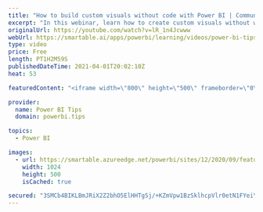 ```yaml
---
title: "How to build custom visuals without code with Power BI | Community Webinar"
excerpt: "In this webinar, learn how to create custom visuals without writing code using a project that originated from Microsoft's own Charticulator. Go through multiple examples of building custom visuals to understand how this tool can fill specific reporting needs.   Learn more: https://community.powerbi.com"
originalUrl: https://youtube.com/watch?v=lR_1n4Jcwww
webUrl: https://smartable.ai/apps/powerbi/learning/videos/power-bi-tips-how-to-build-custom-visuals-without-code-with-power-bi-community-webinar/
type: video
price: Free
length: PT1H2M59S
publishedDateTime: 2021-04-01T20:02:10Z
heat: 53

featuredContent: "<iframe width=\"800\" height=\"500\" frameborder=\"0\" src=\"https://www.youtube.com/embed/lR_1n4Jcwww\" allow=\"accelerometer; autoplay; encrypted-media; gyroscope; picture-in-picture\" allowfullscreen></iframe>"

provider:
  name: Power BI Tips
  domain: powerbi.tips

topics:
  - Power BI

images:
  - url: https://smartable.azureedge.net/powerbi/sites/12/2020/09/featured-image.jpg
    width: 1024
    height: 500
    isCached: true

secured: "3SMCb4BIKLBmJRiX2Z2bhO5ElHHTgSj/+KZmVpw1BzSklhcpVlr0etN1FYeiYcAfLBUtejUgnVZ66WFcKuxuNpxUrPvooU2K75nYis/Fcj+FNiBrqUTAMu3UBojzyOQnCuL+hha72uGj1sUZXueByP6VZKwRiQkqK36H/gc5uSD7U298hYzSV2pzy2LpuiC/S2zjarXmzkmdbAVl9wer6wxNcrzqnfSASIMxvfe+W7SIy2n3BtIN5h/44E+ZXYbf7OR6F/dScR6DNduIclzE/WqMCqDGst03bwlAoRoOauLVucJEpemTphgnOb6de99ppSoCUZDvQP7ZPowtTXeiNXJ53VF4T5bkX1Ak50LSZYImB7hOzl/iOAOpRih3tF/39x+Z174MomB8ZurkUfWr0IKMmGSZVOYoqqGPHGEkznA=;Lb9Yb/3FcdA3z//9xLRt4Q=="
---
```


